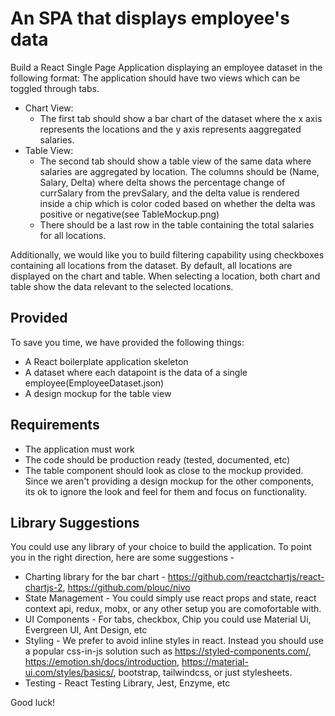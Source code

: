 # An SPA that displays employee's data

Build a React Single Page Application displaying an employee dataset in the following format:
The application should have two views which can be toggled through tabs.
- Chart View:
  * The first tab should show a bar chart of the dataset where the x axis represents the locations and the y axis represents aaggregated salaries.
- Table View:
  * The second tab should show a table view of the same data where salaries are aggregated by location. The columns should be
    (Name, Salary, Delta) where delta shows the percentage change of currSalary from the prevSalary, and the delta value is rendered inside a chip which is
    color coded based on whether the delta was positive or negative(see TableMockup.png)
  * There should be a last row in the table containing the total salaries for all locations.

Additionally, we would like you to build filtering capability using checkboxes containing all locations from the dataset. 
By default, all locations are displayed on the chart and table. When selecting a location, both chart and table show the data relevant to the selected locations.

## Provided

To save you time, we have provided the following things:
- A React boilerplate application skeleton
- A dataset where each datapoint is the data of a single employee(EmployeeDataset.json)
- A design mockup for the table view

## Requirements

- The application must work 
- The code should be production ready (tested, documented, etc)
- The table component should look as close to the mockup provided. Since we aren't providing a design mockup for the other components,
  its ok to ignore the look and feel for them and focus on functionality.

## Library Suggestions

You could use any library of your choice to build the application. To point you in the right direction, here are some suggestions -

- Charting library for the bar chart - https://github.com/reactchartjs/react-chartjs-2, https://github.com/plouc/nivo
- State Management - You could simply use react props and state, react context api, redux, mobx, or any other setup you are comofortable with.
- UI Components - For tabs, checkbox, Chip you could use Material Ui, Evergreen UI, Ant Design, etc
- Styling - We prefer to avoid inline styles in react. Instead you should use a popular css-in-js solution such as 
  https://styled-components.com/, https://emotion.sh/docs/introduction, https://material-ui.com/styles/basics/, bootstrap, tailwindcss, or just stylesheets.
- Testing - React Testing Library, Jest, Enzyme, etc

Good luck!
